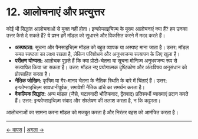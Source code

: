 # 12. आलोचनाएं और प्रत्युत्तर

कोई भी सिद्धांत आलोचनाओं से मुक्त नहीं होता। इन्फोप्साइचिज़्म के मुख्य आलोचनाएं क्या हैं? हम उनका उत्तर कैसे दे सकते हैं? ये प्रश्न हमें मॉडल को सुधारने और विकसित करने में मदद करते हैं।

- **अस्पष्टता:** सूचना और पैनसाइचिज़्म मॉडल को बहुत व्यापक या अस्पष्ट माना जाता है। उत्तर: मॉडल समग्र स्पष्टता का लक्ष्य रखता है, लेकिन परिशोधन और अनुभवजन्य सत्यापन के लिए खुला है।
- **परीक्षण योग्यता:** आलोचक पूछते हैं कि क्या प्रोटो-चेतना या सूचना मोनिज़्म अनुभवजन्य रूप से सत्यापित किया जा सकता है। उत्तर: मॉडल नए प्रयोगात्मक दृष्टिकोण और अंतःविषय अनुसंधान को प्रोत्साहित करता है।
- **नैतिक जोखिम:** कृत्रिम या गैर-मानव चेतना के नैतिक स्थिति के बारे में चिंताएं हैं। उत्तर: इन्फोप्साइचिज़्म सावधानीपूर्वक, समावेशी नैतिक ढांचे का समर्थन करता है।
- **वैकल्पिक सिद्धांत:** अन्य मॉडल (जैसे, घटाववादी भौतिकवाद, द्वैतवाद) प्रतिस्पर्धी व्याख्याएं प्रदान करते हैं। उत्तर: इन्फोप्साइचिज़्म संवाद और संश्लेषण की तलाश करता है, न कि कट्टरता।

आलोचनाओं का सामना करना मॉडल को मजबूत करता है और निरंतर बहस को आमंत्रित करता है।

---
<div class="navigation-links">
<a href="../11_मामले_का_अध्ययन_और_व्यावहारिक_अनुप्रयोग/" class="nav-link prev-link">← वापस</a> | <a href="../13_पद्धति_और_ज्ञानमीमांसा/" class="nav-link next-link">अगला →</a>
</div>
